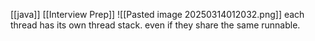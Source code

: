 [[java]]
[[Interview Prep]]
![[Pasted image 20250314012032.png]]
each thread has its own thread stack. even if they share the same runnable. 